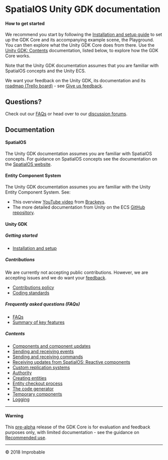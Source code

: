 # SpatialOS Unity GDK documentation

#### How to get started
We recommend you start by following the [Installation and setup guide](setup-and-installing.md) to set up the GDK Core and its accompanying example scene, the Playground. You can then explore what the Unity GDK Core does from there. Use the [Unity GDK: Contents](#contents) documentation, listed below, to explore how the GDK Core works. 

Note that the Unity GDK documentation assumes that you are familiar with SpatialOS concepts and the Unity ECS.

We want your feedback on the Unity GDK, its documentation and its [roadmap (Trello board)](https://trello.com/b/29tMKyQC) - see [Give us feedback](../README.md#give-us-feedback).

## Questions? 
Check out our [FAQs](contents/faqs/faqs.md) or head over to our [discussion forums](../README.md#give-us-feedback).

## Documentation 

#### SpatialOS
The Unity GDK documentation assumes you are familiar with SpatialOS concepts. For guidance on SpatialOS concepts see the documentation on the [SpatialOS website](https://docs.improbable.io/reference/latest/shared/concepts/spatialos). 

#### Entity Component System
The Unity GDK documentation assumes you are familiar with the Unity Entity Component System. See:
* This overview [YouTube video](https://www.youtube.com/watch?v=_U9wRgQyy6s) from [Brackeys](http://brackeys.com/).
* The more detailed documentation from Unity on the ECS [GitHub repository](https://github.com/Unity-Technologies/EntityComponentSystemSamples/blob/master/Documentation/index.md).

#### Unity GDK

##### Getting started
* [Installation and setup](setup-and-installing.md)

##### Contributions
We are currently not accepting public contributions. However, we are accepting issues and we do
 want your [feedback](../README.md#give-us-feedback).
* [Contributions policy](../.github/CONTRIBUTING.md)
* [Coding standards](contributions/unity-gdk-coding-standards.md)

##### Frequently asked questions (FAQs)
* [FAQs](contents/faqs/faqs.md)
* [Summary of key features](contents/faqs/key-feautures.md)

##### Contents
* [Components and component updates](content/component-data.md)
* [Sending and receiving events](content/events.md)
* [Sending and receiving commands](content/commands.md)
* [Receiving updates from SpatialOS: Reactive components](content/reactive-components.md)
* [Custom replication systems](content/custom-replication-system.md)
* [Authority](content/authority.md)
* [Creating entities](content/create-entity.md)
* [Entity checkout process](content/entity-checkout-process.md)
* [The code generator](content/code-generator.md)
* [Temporary components](content/temporary-components.md)
* [Logging](content/logging.md)


---
#### Warning
This [pre-alpha](https://docs.improbable.io/reference/latest/shared/release-policy#maturity-stages) release of the GDK Core is for evaluation and feedback purposes only, with limited documentation - see the guidance on [Recommended use](../README.md#recommended-use).

----
&copy; 2018 Improbable
